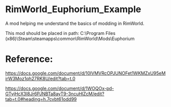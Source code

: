 # RimWorld_Euphorium_Example

A mod helping me understand the basics of modding in RimWorld.

This mod should be placed in path: C:\Program Files (x86)\Steam\steamapps\common\RimWorld\Mods\Euphorium

# Reference:
https://docs.google.com/document/d/10lVMVRcOPJUNOFet1WKMZxU95eMirW3Moz1qh27RK8U/edit?tab=t.0

https://docs.google.com/document/d/1WOQOx-pd-GTyjHcX3l8Jr6PJNBTa8ayT9-3ncuHlZcM/edit?tab=t.0#heading=h.7cvbt61odd99


